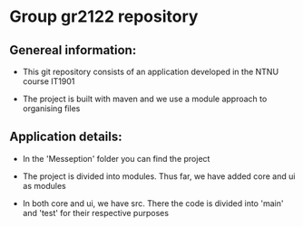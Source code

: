 # Group gr2122 repository

## Genereal information:
- This git repository consists of an application developed in the NTNU course IT1901

- The project is built with maven and we use a module approach to organising files

## Application details:
- In the 'Messeption' folder you can find the project

- The project is divided into modules. Thus far, we have added core and ui as modules

- In both core and ui, we have src. There the code is divided into 'main' and 'test' for their respective purposes
